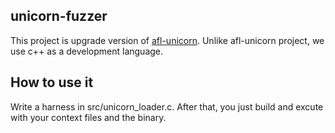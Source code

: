 ## unicorn-fuzzer
This project is upgrade version of [afl-unicorn](https://github.com/Battelle/afl-unicorn). Unlike afl-unicorn project, we use c++ as a development language.


## How to use it
Write a harness in src/unicorn_loader.c. After that, you just build and excute with your context files and the binary.